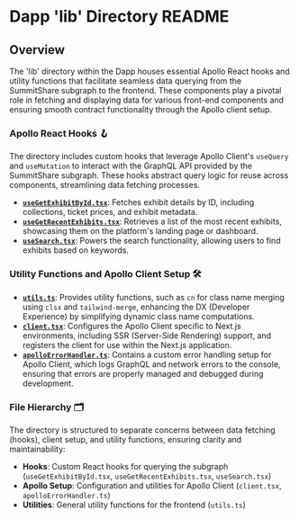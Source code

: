 # Dapp 'lib' Directory README

## Overview

The 'lib' directory within the Dapp houses essential Apollo React hooks and utility functions that facilitate seamless data querying from the SummitShare subgraph to the frontend. These components play a pivotal role in fetching and displaying data for various front-end components and ensuring smooth contract functionality through the Apollo client setup.

### Apollo React Hooks 🪝

The directory includes custom hooks that leverage Apollo Client's `useQuery` and `useMutation` to interact with the GraphQL API provided by the SummitShare subgraph. These hooks abstract query logic for reuse across components, streamlining data fetching processes.

- [**`useGetExhibitById.tsx`**](https://github.com/bicos-io01/Revenue-Sharing-Source/blob/Central/packages/dapp/src/lib/useGetExhibitById.tsx): Fetches exhibit details by ID, including collections, ticket prices, and exhibit metadata.
- [**`useGetRecentExhibits.tsx`**](https://github.com/bicos-io01/Revenue-Sharing-Source/blob/Central/packages/dapp/src/lib/useGetRecentExhibits.tsx): Retrieves a list of the most recent exhibits, showcasing them on the platform's landing page or dashboard.
- [**`useSearch.tsx`**](https://github.com/bicos-io01/Revenue-Sharing-Source/blob/Central/packages/dapp/src/lib/useSearch.tsx): Powers the search functionality, allowing users to find exhibits based on keywords.

### Utility Functions and Apollo Client Setup 🛠️

- [**`utils.ts`**](https://github.com/bicos-io01/Revenue-Sharing-Source/blob/Central/packages/dapp/src/lib/utils.ts): Provides utility functions, such as `cn` for class name merging using `clsx` and `tailwind-merge`, enhancing the DX (Developer Experience) by simplifying dynamic class name computations.
- [**`client.tsx`**](https://github.com/bicos-io01/Revenue-Sharing-Source/blob/Central/packages/dapp/src/lib/client.tsx): Configures the Apollo Client specific to Next.js environments, including SSR (Server-Side Rendering) support, and registers the client for use within the Next.js application.
- [**`apolloErrorHandler.ts`**](https://github.com/bicos-io01/Revenue-Sharing-Source/blob/Central/packages/dapp/src/lib/apolloErrorHandler.ts): Contains a custom error handling setup for Apollo Client, which logs GraphQL and network errors to the console, ensuring that errors are properly managed and debugged during development.


### File Hierarchy 🗂️

The directory is structured to separate concerns between data fetching (hooks), client setup, and utility functions, ensuring clarity and maintainability:

- **Hooks**: Custom React hooks for querying the subgraph (`useGetExhibitById.tsx`, `useGetRecentExhibits.tsx`, `useSearch.tsx`)
- **Apollo Setup**: Configuration and utilities for Apollo Client (`client.tsx`, `apolloErrorHandler.ts`)
- **Utilities**: General utility functions for the frontend (`utils.ts`)